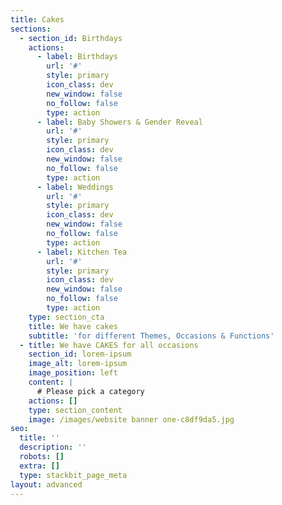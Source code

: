 ```yaml
---
title: Cakes
sections:
  - section_id: Birthdays
    actions:
      - label: Birthdays
        url: '#'
        style: primary
        icon_class: dev
        new_window: false
        no_follow: false
        type: action
      - label: Baby Showers & Gender Reveal
        url: '#'
        style: primary
        icon_class: dev
        new_window: false
        no_follow: false
        type: action
      - label: Weddings
        url: '#'
        style: primary
        icon_class: dev
        new_window: false
        no_follow: false
        type: action
      - label: Kitchen Tea
        url: '#'
        style: primary
        icon_class: dev
        new_window: false
        no_follow: false
        type: action
    type: section_cta
    title: We have cakes
    subtitle: 'for different Themes, Occasions & Functions'
  - title: We have CAKES for all occasions
    section_id: lorem-ipsum
    image_alt: lorem-ipsum
    image_position: left
    content: |
      # Please pick a category
    actions: []
    type: section_content
    image: /images/website banner one-c8df9da5.jpg
seo:
  title: ''
  description: ''
  robots: []
  extra: []
  type: stackbit_page_meta
layout: advanced
---
```

